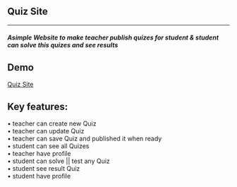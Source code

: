 <h2>Quiz Site</h2>
<hr>
<h5>
  Asimple Website to make teacher publish quizes for student & student can solve this quizes and see results
</h5>

<h2>Demo </h2>
<a href="https://quiz-f25d7.web.app/">Quiz Site</a>

<h2>Key features:</h2>
• teacher can create new Quiz<br>
• teacher can update Quiz<br>
• teacher can save Quiz and published it when ready<br>
• student can see all Quizes<br>
• teacher have profile <br>
• student can solve || test any Quiz <br>
• student see result Quiz<br>
• student have profile<br>


